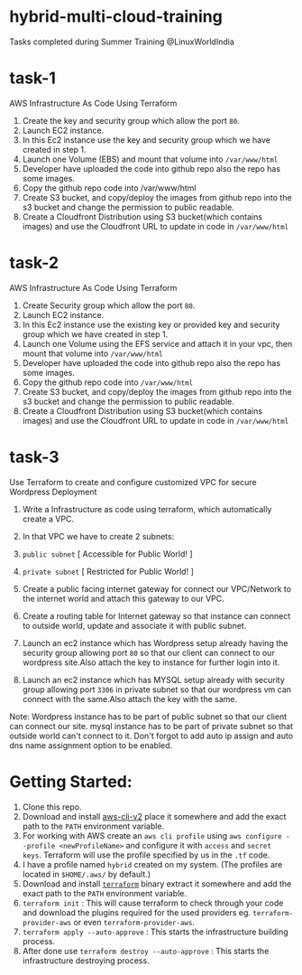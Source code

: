 # hybrid-multi-cloud-training
 Tasks completed during Summer Training @LinuxWorldIndia
 
# task-1
 AWS Infrastructure As Code Using Terraform
 
1. Create the key and security group which allow the port `80`.
1. Launch EC2 instance.
1. In this Ec2 instance use the key and security group which we have created in step 1.
1. Launch one Volume (EBS) and mount that volume into `/var/www/html`
1. Developer have uploaded the code into github repo also the repo has some images.
1. Copy the github repo code into /var/www/html
1. Create S3 bucket, and copy/deploy the images from github repo into the s3 bucket and change the permission to public readable.
1. Create a Cloudfront Distribution using S3 bucket(which contains images) and use the Cloudfront URL to update in code in `/var/www/html`
 
# task-2
 AWS Infrastructure As Code Using Terraform

1. Create Security group which allow the port `80`.
1. Launch EC2 instance.
1. In this Ec2 instance use the existing key or provided key and security group which we have created in step 1.
1. Launch one Volume using the EFS service and attach it in your vpc, then mount that volume into `/var/www/html`
1. Developer have uploaded the code into github repo also the repo has some images.
1. Copy the github repo code into `/var/www/html`
1. Create S3 bucket, and copy/deploy the images from github repo into the s3 bucket and change the permission to public readable.
1. Create a Cloudfront Distribution using S3 bucket(which contains images) and use the Cloudfront URL to update in code in `/var/www/html`

# task-3
 Use Terraform to create and configure customized VPC for secure Wordpress Deployment

1. Write a Infrastructure as code using terraform, which automatically create a VPC.

1. In that VPC we have to create 2 subnets:

 1. `public subnet` [ Accessible for Public World! ] 

 1. `private subnet` [ Restricted for Public World! ]

1. Create a public facing internet gateway for connect our VPC/Network to the internet world and attach this gateway to our VPC.

1. Create a routing table for Internet gateway so that instance can connect to outside world, update and associate it with public subnet.

1. Launch an ec2 instance which has Wordpress setup already having the security group allowing port `80` so that our client can connect to our wordpress site.Also attach the key to instance for further login into it.

1. Launch an ec2 instance which has MYSQL setup already with security group allowing port `3306` in private subnet so that our wordpress vm can connect with the same.Also attach the key with the same.

Note: Wordpress instance has to be part of public subnet so that our client can connect our site. mysql instance has to be part of private subnet so that outside world can't connect to it. Don't forgot to add auto ip assign and auto dns name assignment option to be enabled.

# Getting Started:
1. Clone this repo.
1. Download and install [aws-cli-v2](https://awscli.amazonaws.com/AWSCLIV2.msi) place it somewhere and add the exact path to the `PATH` environment variable.
1. For working with AWS create an `aws cli profile` using `aws configure --profile <newProfileName>` and configure it with `access` and `secret keys`. Terraform will use the profile specified by us in the `.tf` code.
1. I have a profile named `hybrid` created on my system. (The profiles are located in `$HOME/.aws/` by default.)
1. Download and install [`terraform`](https://www.terraform.io/downloads.html) binary extract it somewhere and add the exact path to the `PATH` environment variable.
1. `terraform init` : This will cause terraform to check through your code and download the plugins required for the used providers eg. `terraform-provider-aws` or even `terraform-provider-aws`.
1. `terraform apply --auto-approve` : This starts the infrastructure building process.
1. After done use `terraform destroy --auto-approve` : This starts the infrastructure destroying process.
